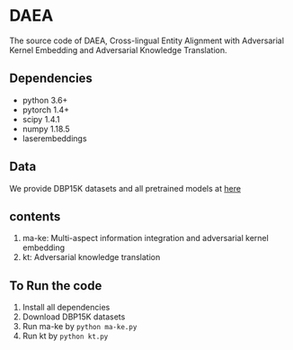 # DAEA
The source code of DAEA, Cross-lingual Entity Alignment with Adversarial Kernel Embedding and Adversarial Knowledge Translation.

## Dependencies
- python 3.6+
- pytorch 1.4+
- scipy 1.4.1
- numpy 1.18.5
- laserembeddings

## Data
We provide DBP15K datasets and all pretrained models at [here](https://to-be-uploaded)

## contents
1. ma-ke: Multi-aspect information integration and adversarial kernel embedding
2. kt: Adversarial knowledge translation

## To Run the code
1. Install all dependencies
2. Download DBP15K datasets
3. Run ma-ke by `python ma-ke.py`
4. Run kt by `python kt.py`